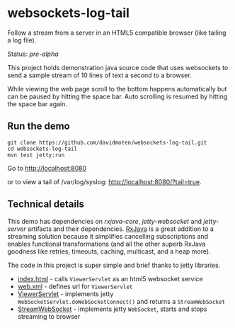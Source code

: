 websockets-log-tail
===================

Follow a stream from a server in an HTML5 compatible browser (like tailing a log file).

Status: *pre-alpha*

This project holds demonstration java source code that uses 
websockets to send a sample stream of 10 lines of text a second
to a browser. 

While viewing the web page scroll to the bottom 
happens automatically but can be paused by hitting the space bar.
Auto scrolling is resumed by hitting the space bar again.

Run the demo
----------------

    git clone https://github.com/davidmoten/websockets-log-tail.git
    cd websockets-log-tail
    mvn test jetty:run
    
Go to [http://localhost:8080](http://localhost:8080)

or to view a tail of /var/log/syslog: [http://localhost:8080/?tail=true](http://localhost:8080/?tail=true).

Technical details
---------------------
This demo has dependencies on *rxjava-core*, *jetty-websocket* and *jetty-server* 
artifacts and their dependencies. [RxJava](https://github.com/Netflix/RxJava/wiki) 
is a great addition to a streaming solution because it simplifies cancelling 
subscriptions and enables functional transformations (and all the other superb 
RxJava goodness like retries, timeouts, caching, multicast, and a heap more). 

The code in this project is super simple and brief thanks to jetty libraries.

* [index.html](https://github.com/davidmoten/websockets-log-tail/blob/master/src/main/webapp/index.html) - calls `ViewerServlet` as an html5 websocket service
* [web.xml](https://github.com/davidmoten/websockets-log-tail/blob/master/src/main/webapp/WEB-INF/web.xml) - defines url for `ViewerServlet`
* [ViewerServlet](https://github.com/davidmoten/websockets-log-tail/blob/master/src/main/java/com/github/davidmoten/websocket/ViewerServlet.java) - implements jetty `WebSocketServlet.doWebSocketConnect()` and returns a `StreamWebSocket`
* [StreamWebSocket](https://github.com/davidmoten/websockets-log-tail/blob/master/src/main/java/com/github/davidmoten/websocket/StreamWebSocket.java) - implements jetty `WebSocket`, starts and stops streaming to browser


